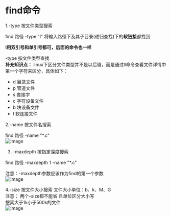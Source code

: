 # find命令  

1.-type 按文件类型搜索  

find 路径 -type "l"  将输入路径下及其子目录(递归查找)下的**软链接**都找到  

**l用双引号和单引号都可，后面的命令也一样**

-type 按文件类型查找  
**补充知识点：** linux下区分文件类型并不是以后缀，而是通过ll命令查看文件详情中第一个字符来区分，具体如下：

* d 目录文件
* p 管道文件
* s 套接字
* c 字符设备文件
* b 块设备文件
* l 软连接文件

2.-name 按文件名搜索 

find 路径 -name "*.c"  
![image](https://user-images.githubusercontent.com/58176267/157042485-a1c2450f-b088-40b1-a75a-75b5b4a65ffc.png)


3. -maxdepth 按指定深度搜索  

find 路径 -maxdepth 1 -name "*.c"  

注意：-maxdepth参数应该作为find的第一个参数  
![image](https://user-images.githubusercontent.com/58176267/157042617-0c18ba3c-a64b-4db5-95b5-3a3c99cc9c0b.png)

4.-size 按文件大小搜索   文件大小单位：b、k、M、G  
注意：
两个-size都不能省
且单位区分大小写  
搜索大于1k小于500k的文件  
![image](https://user-images.githubusercontent.com/58176267/157043598-66da421e-3921-485e-bb89-c5dfaaf91fb3.png)



